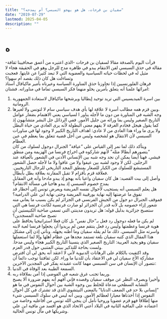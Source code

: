```yaml
---
title: "سفيان بن فرحات، هل هو يهجو السبسي؟ أم يمدحه؟"
date: "2019-07-29"
lastmod: 2025-04-05
description: ""
---
```

# **ه**

قرأت اليوم بالصدفة مقالا لسفيان بن فرحات -الذي اعتبره من أعمق صحافيينا ثقافة- مقالة في حذق السبسي لفن الانتقام يبدو في ظاهره مدح للرجل وهو في الحقيقة هجاء لا مثيل له في لحظات حياته السياسية والعضوية التي لا تبعد كثيرا عن غايتها. فعجبت وتساءلت هل كان ذلك بقصد أم سهوا؟  
فرهان الفلورنسيين إذا تجاوزنا حذق المناورة السياسة وعيرناه بأمير ماكيافال أستاذ امرائها علمنا أنه يتعلق بأمرين يخلو منهما فكر السبسي تماما في مناوراته. فشتان:  
1. بين اسرة الميديسيس التي تريد توحيد إيطاليا ويرشحها ماكيافال لاستعادة الجمهورية الرومانية.  
2. وبين قزم همه مطالب أسرة لا علاقة لها بأي هدف سياسي سام لا لتونس ولا لغيرها.  
وجه الشبه في المناورة من دون ما لأجله يناور ا لسياسي يعني الاهتمام بصَغار عوامل التاريخ الصغير وليس بما ورائه من جليل الأمور. ففي الرذائل جل البشر متشابهون إذ كما يقول هيجل فخادم الغرفة لا يفهم معنى البطولة لأنه يرى العادي من حياة البطل ولا يرى ما وراء هذا العادي من لا عادي: اهداف التاريخ الكبير لا وجود لها في مناورات السبسي لأن الانتقال هو لشخصه وليس من أجل قضية تتعلق بما يعظم في عين العظام.  
ويتأكد ذلك لما نمر إلى القياس على “عيافة” الجنرال دوجول لسلوك من كان “يتصورهم أبطالا مثله” لأنهم شاركوه في اخراج فرنسا من الهزيمة ومن منطق فيشي. فهنا أيضا يمكن ان نجد وجه شبه بين الإنساني الأدنى في الشعور بالعيافة عند الرجلين. لكن لا وجود لشبه بين عيفوا ولا من عافوا ولا ما لأجله حصل الشعور المستبشع للسلوك من الكبار للصغار بمنطق المجد التاريخي للرجال التاريخيين. فعلاقة قزم بأقزام لا تقبل المقارنة بعلاقة بطل بأبطال.  
وأصل إلى بيت القصيد: هل كان سفيان واعيا بأنه يهجو إذ يبدو مادحا وأنه في المقابل يمدح خصوم السبسي إذ يبدو هاجيا في مسألة الانتقام؟  
هل يعلم السبسي أنه يستجيب لأحوال نفسه المريضة ويعرض تونس إلى أخطار قد تفوق ما عرضتها إليه نهاية بورقيبة المريضة وحتى نهاية ابن علي الدرامية؟  
فموقف الجنرال دو جول من الجيش الفرنسي في الجزائر لم يكن بسبب ما يعاني منه شعور إزاء خصومه بل لأنه قدر أن الجزائر لو صارت فرنسية لكانت فرنسا هي التي ستصبح جزائرية بدليل قوله: هل تريدون مدينتي التي تسمي صاحبة الكنيستين أن تصبح صاحبة المسجدين؟  
لم يكن ما فعله دوجول رد فعل بـ”حال نفس” بل كان فعلا استراتيجيا يحافظ على هوية فرنسا وعظمتها وليس رد فعل ينتقم ممن لم يريدوا أن يجعلوا فرنسا لعبة لابنه واسرته مثل السبسي. ذلك ما لم يقله سفيان وما أظنه يجهله. ونأتي إذن إلى مشكل هذا المقال الذي كتبه سفيان بلغة تستمد مجدها من عظام أهلها وإلا لما استعملها سفيان وهو يجيد العربية: التاريخ الصغير الذي ينسينا التاريخ الكبير هجاء وليس مدحا. ولست بحاجة للتذكير ببيتي المتنبي حول قدر العزم.  
وقد اكتفيت بالكلام على الرهانات الدنيوية لأني لا اعتقد أنه يحق لي أن افترض مشاركة الأخ سفيان لي في الاعتقاد بأن للدنيا ما وراء. لكن ثقافتنا توجب دائما أن نتصور أن الإنسان في سن السبسي مهما كانت عقيدته يفكر في المجدين الآخرين:  
1. السمعة الطيبة بعد الوفاة في الدنيا.  
2. وربما تجنب غرق شعبه في الفوضى إذا آمن بملاقاة ربه.  
وأخيرا وبصرف النظر عن موقف سفيان وقصده فإني أفهم أنه يفهم ضرورة ألا يصبح التشابه السطحي مدعاة للخلط بين وجوه الشبة بين أحوال النفوس في ما هو “إنساني بلا حد في الضعف الدنايا” بالمعنى النيتشوي الذي قد تشترك في كل أحوال النفوس إذا أخذناها معيارا لعظائم الأمور. وبين أنه ليس في سلوك السبسي شيء منها إطلاقا فهو قزم عضويا وروحيا نأمل أن ينجي الله تونس من أفاعليه وخاصة من اعتماده على المافية الثانية في البلاد أعني الاتحاد الذي هو أفسد من مافية ابن علي وشريكها في مآل تونس الحالية.

###
